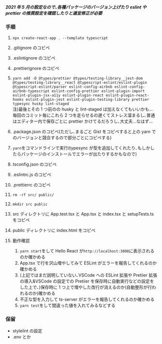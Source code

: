 **_2021 年 5 月の設定なので､各種パッケージのバージョン上げたり eslint や prettier の推奨設定を確認したりと適宜修正が必要_**

### 手順

1. `npx create-react-app . --template typescript`

1. .gitignore のコピペ

1. .eslintignore のコピペ

1. .prettierignore のコピペ

1. `yarn add -D @types/prettier @types/testing-library__jest-dom @types/testing-library__react @typescript-eslint/eslint-plugin @typescript-eslint/parser eslint-config-airbnb eslint-config-airbnb-typescript eslint-config-prettier eslint-plugin-import eslint-plugin-jsx-a11y eslint-plugin-react eslint-plugin-react-hooks eslint-plugin-jest eslint-plugin-testing-library prettier typesync husky lint-staged`  
   注)最後とその 1 つ前のの husky と lint-staged は加えなくてもいいかも…  
   毎回のコミット毎にこれら 2 つを走らせるの遅くてストレス溜まるし､普通はエディター内で保存ごとに prettier かけてるだろうし､大丈夫…なはず…

1. .package.json のコピペ(ただし､まるごと Gist をコピペすると上の yarn でのバージョンと競合するので部分ごとにコピペする)

1. `yarn`をコマンドラインで実行(typesync が型を追加してくれたり､もしかしたらパッケージのインストールでエラーが出たりするかもなので)

1. tsconfig.json のコピペ

1. .eslintrc.js のコピペ

1. .prettierrc のコピペ

1. `rm -rf src/ public/`

1. `mkdir src public`

1. src ディレクトリに App.test.tsx と App.tsx と index.tsx と setupTests.ts をコピペ

1. public ディレクトリに index.html をコピペ

1. 動作確認
   1. `yarn start`をして Hello React が`http://localhost:3000`に表示されるのか確かめる
   1. App.tsx で行を沢山増やしてみて ESLint がエラーを報告してくれるのか確かめる
   1. (上記ではまだ説明していない､VSCode への ESLint 拡張や Pretiier 拡張の導入&VSCode の設定での Pretiier を保存時に自動実行などの設定をした上で､)保存時に 1 つ上で増やした改行が消えるのか(自動整形が行われるのか)確かめる
   1. 不正な型を入力して ts-server がエラーを報告してくれるのか確かめる
   1. `yarn test`をして間違った値を入れてみるなどする

### 保留

- stylelint の設定
- .env とか
